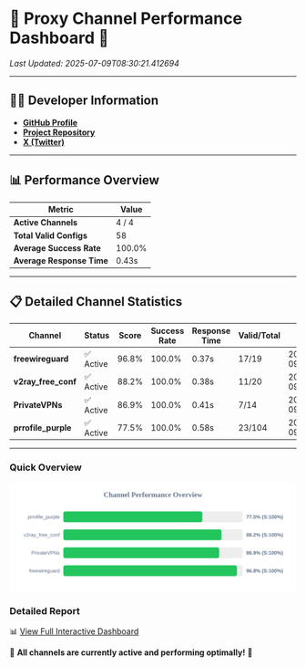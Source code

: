# 🌟 Proxy Channel Performance Dashboard 🌟

_Last Updated: 2025-07-09T08:30:21.412694_

---

## 👩‍💻 Developer Information

- **[GitHub Profile](https://github.com/4n0nymou3)**  
- **[Project Repository](https://github.com/4n0nymou3/multi-proxy-config-fetcher)**  
- **[X (Twitter)](https://x.com/4n0nymou3)**  

---

## 📊 Performance Overview

| Metric                | Value       |
|-----------------------|-------------|
| **Active Channels**   | 4 / 4       |
| **Total Valid Configs** | 58          |
| **Average Success Rate** | 100.0%      |
| **Average Response Time** | 0.43s       |

---

## 📋 Detailed Channel Statistics

| Channel          | Status     | Score  | Success Rate | Response Time | Valid/Total | Last Success               |
|------------------|------------|--------|--------------|---------------|-------------|----------------------------|
| **freewireguard**  | ✅ Active  | 96.8%  | 100.0% | 0.37s         | 17/19       | 2025-07-09T08:30:21.410734 |
| **v2ray_free_conf**  | ✅ Active  | 88.2%  | 100.0% | 0.38s         | 11/20       | 2025-07-09T08:30:20.546702 |
| **PrivateVPNs**  | ✅ Active  | 86.9%  | 100.0% | 0.41s         | 7/14       | 2025-07-09T08:30:21.007104 |
| **prrofile_purple**  | ✅ Active  | 77.5%  | 100.0% | 0.58s         | 23/104       | 2025-07-09T08:30:20.107587 |

---

### Quick Overview
<div align="center">
  <a href="https://raw.githubusercontent.com/nullluser/NullRepo/refs/heads/main/assets/channel_stats_chart.svg">
    <img src="https://raw.githubusercontent.com/nullluser/NullRepo/refs/heads/main/assets/channel_stats_chart.svg" alt="Source Performance Statistics" width="800">
  </a>
</div>

### Detailed Report
📊 [View Full Interactive Dashboard](https://htmlpreview.github.io/?https://github.com/nullluser/NullRepo/blob/main/assets/performance_report.html)

🎉 **All channels are currently active and performing optimally!** 🎉
